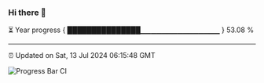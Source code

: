 ### Hi there 👋

⏳ Year progress { ███████████████▁▁▁▁▁▁▁▁▁▁▁▁▁▁▁ } 53.08 %

---

⏰ Updated on Sat, 13 Jul 2024 06:15:48 GMT

![Progress Bar CI](https://github.com/liununu/liununu/workflows/Progress%20Bar%20CI/badge.svg)
